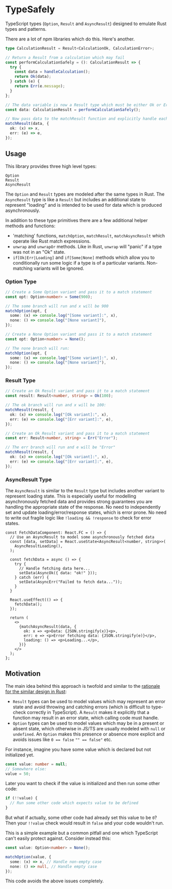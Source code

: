 # TypeSafely

TypeScript types (`Option`, `Result` and `AsyncResult`) designed to emulate Rust types and patterns.

There are a lot of npm libraries which do this. Here's another.

```ts
type CalculationResult = Result<CalculationOk, CalculationError>;

// Return a Result from a calculation which may fail
const performCalculationSafely = (): CalculationResult => {
  try {
    const data = handleCalculation();
    return Ok(data);
  } catch (e) {
    return Err(e.message);
  }
};

// The data variable is now a Result type which must be either Ok or Err
const data: CalculationResult = performCalculationSafely();

// Now pass data to the matchResult function and explicitly handle each state:
matchResult(data, {
  ok: (x) => x,
  err: (e) => e,
});
```

## Usage

This library provides three high level types:

```
Option
Result
AsyncResult
```

The `Option` and `Result` types are modeled after the same types in Rust. The `AsyncResult` type is like a `Result` but includes an additional state to represent "loading" and is intended to be used for data which is produced asynchronously.

In addition to these type primitives there are a few additional helper methods and functions:

- 'matching' functions, `matchOption`, `matchResult`, `matchAsyncResult` which operate like Rust match expressions.
- `unwrap` and `unwrapOr` methods. Like in Rust, `unwrap` will "panic" if a type was not in an "Ok" state.
- `if[Ok|Err|Loading]` and `if[Some|None]` methods which allow you to conditionally run some logic if a type is of a particular variants. Non-matching variants will be ignored.

### Option Type

```ts
// Create a Some Option variant and pass it to a match statement
const opt: Option<number> = Some(900);

// The some branch will run and x will be 900
matchOption(opt, {
  some: (x) => console.log("[Some variant]:", x),
  none: () => console.log("[None variant]"),
});

// Create a None Option variant and pass it to a match statement
const opt: Option<number> = None();

// The none branch will run:
matchOption(opt, {
  some: (x) => console.log("[Some variant]:", x),
  none: () => console.log("[None variant]"),
});
```

### Result Type

```ts
// Create an Ok Result variant and pass it to a match statement
const result: Result<number, string> = Ok(100);

// The ok branch will run and x will be 100:
matchResult(result, {
  ok: (x) => console.log("[Ok variant]:", x),
  err: (e) => console.log("[Err variant]:", e),
});

// Create an Ok Result variant and pass it to a match statement
const err: Result<number, string> = Err("Error");

// The err branch will run and e will be "Error"
matchResult(result, {
  ok: (x) => console.log("[Ok variant]:", x),
  err: (e) => console.log("[Err variant]:", e),
});
```

### AsyncResult Type

The `AsyncResult` is similar to the `Result` type but includes another variant to represent loading state. This is especially useful for modelling asynchronously fetched data and provides strong guarantees you are handling the appropriate state of the response. No need to independently set and update loading/error/response states, which is error prone. No need to write out fragile logic like `!loading && !response` to check for error states.

```tsx
const FetchDataComponent: React.FC = () => {
  // Use an AsyncResult to model some asynchronously fetched data
  const [data, setData] = React.useState<AsyncResult<number, string>>(
    AsyncResultLoading(),
  );

  const fetchData = async () => {
    try {
      // Handle fetching data here...
      setData(AsyncOk({ data: "ok!" }));
    } catch (err) {
      setData(AsyncErr("Failed to fetch data..."));
    }
  }

  React.useEffect(() => {
    fetchData();
  });

  return (
    <>
      {matchAsyncResult(data, {
        ok: x => <p>Data: {JSON.stringify(x)}<p>,
        err: e => <p>Error fetching data: {JSON.stringify(e)}</p>,
        loading: () => <p>Loading...</p>,
      })}
    </>
  );
};

```

## Motivation

The main idea behind this approach is twofold and similar to the [rationale for the similar design in Rust](https://learning-rust.github.io/docs/e3.option_and_result.html):

- `Result` types can be used to model values which may represent an error state and avoid throwing and catching errors (which is difficult to type-check correctly in TypeScript). A `Result` makes it explicitly that a function may result in an error state, which calling code must handle.
- `Option` types can be used to model values which may be in a present or absent state, which otherwise in JS/TS are usually modeled with `null` or `undefined`. An `Option` makes this presence or absence more explicit and avoids issues like `0 == false` `"" == false"` etc.

For instance, imagine you have some value which is declared but not initialized yet.

```ts
const value: number = null;
// Somewhere else:
value = 50;
```

Later you want to check if the value is initialized and then run some other code:

```ts
if (!!value) {
  // Run some other code which expects value to be defined
}
```

But what if actually, some other code had already set this value to be `0`? Then your `!!value` check would result in `false` and your code wouldn't run.

This is a simple example but a common pitfall and one which TypeScript can't easily protect against. Consider instead this:

```ts
const value: Option<number> = None();

matchOption(value, {
  some: (x) => x, // Handle non-empty case
  none: () => null, // Handle empty case
});
```

This code avoids the above issues completely.
